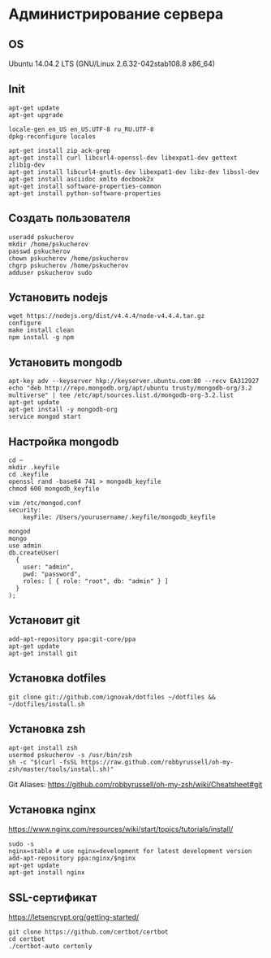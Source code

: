 # Администрирование сервера

## OS
Ubuntu 14.04.2 LTS (GNU/Linux 2.6.32-042stab108.8 x86_64)

## Init
```
apt-get update
apt-get upgrade

locale-gen en_US en_US.UTF-8 ru_RU.UTF-8
dpkg-reconfigure locales

apt-get install zip ack-grep
apt-get install curl libcurl4-openssl-dev libexpat1-dev gettext zlib1g-dev
apt-get install libcurl4-gnutls-dev libexpat1-dev libz-dev libssl-dev
apt-get install asciidoc xmlto docbook2x
apt-get install software-properties-common
apt-get install python-software-properties
```

## Создать пользователя
```
useradd pskucherov
mkdir /home/pskucherov
passwd pskucherov
chown pskucherov /home/pskucherov
chgrp pskucherov /home/pskucherov
adduser pskucherov sudo
```

## Установить nodejs
```
wget https://nodejs.org/dist/v4.4.4/node-v4.4.4.tar.gz
configure
make install clean
npm install -g npm
```

## Установить mongodb
```
apt-key adv --keyserver hkp://keyserver.ubuntu.com:80 --recv EA312927
echo "deb http://repo.mongodb.org/apt/ubuntu trusty/mongodb-org/3.2 multiverse" | tee /etc/apt/sources.list.d/mongodb-org-3.2.list
apt-get update
apt-get install -y mongodb-org
service mongod start
```

## Настройка mongodb
```
cd ~
mkdir .keyfile
cd .keyfile
openssl rand -base64 741 > mongodb_keyfile
chmod 600 mongodb_keyfile

vim /etc/mongod.conf
security:
    keyFile: /Users/yourusername/.keyfile/mongodb_keyfile

mongod
mongo
use admin
db.createUser(
  {
    user: "admin",
    pwd: "password",
    roles: [ { role: "root", db: "admin" } ]
  }
);
```

## Установит git
```
add-apt-repository ppa:git-core/ppa
apt-get update
apt-get install git
```

## Установка dotfiles
`git clone git://github.com/ignovak/dotfiles ~/dotfiles && ~/dotfiles/install.sh`

## Установка zsh
```
apt-get install zsh
usermod pskucherov -s /usr/bin/zsh
sh -c "$(curl -fsSL https://raw.github.com/robbyrussell/oh-my-zsh/master/tools/install.sh)"
```

Git Aliases: https://github.com/robbyrussell/oh-my-zsh/wiki/Cheatsheet#git

## Установка nginx

https://www.nginx.com/resources/wiki/start/topics/tutorials/install/
```
sudo -s
nginx=stable # use nginx=development for latest development version
add-apt-repository ppa:nginx/$nginx
apt-get update
apt-get install nginx
```

## SSL-сертификат

https://letsencrypt.org/getting-started/
```
git clone https://github.com/certbot/certbot
cd certbot
./certbot-auto certonly
```
